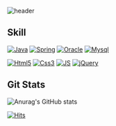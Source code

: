 ![header](https://capsule-render.vercel.app/api?type=waving&height=300&section=header&text=yugahee%20&fontSize=90&fontColor=ffffff)


## Skill

[![Java](https://img.shields.io/badge/Java-007396?style=flat-square&logo=Java&logoColor=white)](github.com/yugahee/TODO-List)
[![Spring](https://img.shields.io/badge/Spring-6DB33F?style=flat-square&logo=Spring&logoColor=white)](github.com/yugahee/TODO-List)
[![Oracle](https://img.shields.io/badge/Oracle-F80000?style=flat-square&logo=Oracle&logoColor=white)](github.com/yugahee/TODO-List)
[![Mysql](https://img.shields.io/badge/Mysql-4479A1?style=flat-square&logo=Mysql&logoColor=white)](github.com/yugahee/TODO-List)


[![Html5](https://img.shields.io/badge/HTML5-E34F26?style=flat-square&logo=HTML5&logoColor=white)](github.com/yugahee/TODO-List)
[![Css3](https://img.shields.io/badge/CSS3-1572B6?style=flat-square&logo=CSS3&logoColor=white)](github.com/yugahee/TODO-List)
[![JS](https://img.shields.io/badge/JavaScript-FF7800?style=flat-square&logo=JavaScript&logoColor=white)](github.com/yugahee/TODO-List)
[![jQuery](https://img.shields.io/badge/JQuery-0769AD?style=flat-square&logo=jQuery&logoColor=white)](github.com/yugahee/TODO-List)


## Git Stats
![Anurag's GitHub stats](https://github-readme-stats.vercel.app/api?username=yugahee&show_icons=true&theme=buefy)


[![Hits](https://hits.seeyoufarm.com/api/count/incr/badge.svg?url=https%3A%2F%2Fgithub.com%2Fyugahee&count_bg=%23D8BAFF&title_bg=%234C0EA0&icon=&icon_color=%23E7E7E7&title=hits&edge_flat=true)](https://hits.seeyoufarm.com)
